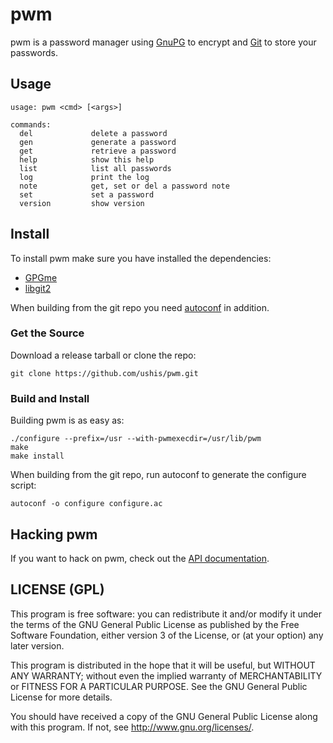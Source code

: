 # pwm

pwm is a password manager using [GnuPG](http://www.gnupg.org) to encrypt and
[Git](http://git-scm.com) to store your passwords.

## Usage

    usage: pwm <cmd> [<args>]

    commands:
      del             delete a password
      gen             generate a password
      get             retrieve a password
      help            show this help
      list            list all passwords
      log             print the log
      note            get, set or del a password note
      set             set a password
      version         show version

## Install

To install pwm make sure you have installed the dependencies:

* [GPGme](http://www.gnupg.org/related_software/gpgme)
* [libgit2](http://libgit2.github.com)

When building from the git repo you need
[autoconf](https://www.gnu.org/software/autoconf) in addition.

### Get the Source

Download a release tarball or clone the repo:

    git clone https://github.com/ushis/pwm.git

### Build and Install

Building pwm is as easy as:

    ./configure --prefix=/usr --with-pwmexecdir=/usr/lib/pwm
    make
    make install

When building from the git repo, run autoconf to generate the configure script:

    autoconf -o configure configure.ac

## Hacking pwm

If you want to hack on pwm, check out the
[API documentation](http://ushis.github.io/pwm).

## LICENSE (GPL)

This program is free software: you can redistribute it and/or modify
it under the terms of the GNU General Public License as published by
the Free Software Foundation, either version 3 of the License, or
(at your option) any later version.

This program is distributed in the hope that it will be useful,
but WITHOUT ANY WARRANTY; without even the implied warranty of
MERCHANTABILITY or FITNESS FOR A PARTICULAR PURPOSE.  See the
GNU General Public License for more details.

You should have received a copy of the GNU General Public License
along with this program.  If not, see <http://www.gnu.org/licenses/>.
